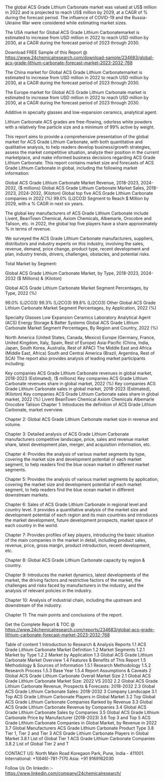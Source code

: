 The global ACS Grade Lithium Carbonate market was valued at US$ million in 2022 and is projected to reach US$ million by 2029, at a CAGR of % during the forecast period. The influence of COVID-19 and the Russia-Ukraine War were considered while estimating market sizes.

The USA market for Global ACS Grade Lithium Carbonatemarket is estimated to increase from USD million in 2022 to reach USD million by 2030, at a CAGR during the forecast period of 2023 through 2030.

Download FREE Sample of this Report @ https://www.24chemicalresearch.com/download-sample/234683/global-acs-grade-lithium-carbonate-forecast-market-2023-2032-768

The China market for Global ACS Grade Lithium Carbonatemarket is estimated to increase from USD million in 2022 to reach USD million by 2030, at a CAGR during the forecast period of 2023 through 2030.

The Europe market for Global ACS Grade Lithium Carbonate market is estimated to increase from USD million in 2022 to reach USD million by 2030, at a CAGR during the forecast period of 2023 through 2030.

Additive in specialty glasses and low-expansion ceramics, analytical agent.

Lithium Carbonate ACS grades are free-flowing, odorless white powders with a relatively fine particle size and a minimum of 99% active by weight.

This report aims to provide a comprehensive presentation of the global market for ACS Grade Lithium Carbonate, with both quantitative and qualitative analysis, to help readers develop business/growth strategies, assess the market competitive situation, analyze their position in the current marketplace, and make informed business decisions regarding ACS Grade Lithium Carbonate. This report contains market size and forecasts of ACS Grade Lithium Carbonate in global, including the following market information:

Global ACS Grade Lithium Carbonate Market Revenue, 2018-2023, 2024-2032, ($ millions)
Global ACS Grade Lithium Carbonate Market Sales, 2018-2023, 2024-2032, (Kiloton)
Global top five ACS Grade Lithium Carbonate companies in 2022 (%)
99.0% (Li2CO3) Segment to Reach $ Million by 2029, with a % CAGR in next six years.

The global key manufacturers of ACS Grade Lithium Carbonate include Livent, BeanTown Chemical, Axiom Chemicals, Albemarle, Orocobre and Talison, etc. in 2022, the global top five players have a share approximately % in terms of revenue.

We surveyed the ACS Grade Lithium Carbonate manufacturers, suppliers, distributors and industry experts on this industry, involving the sales, revenue, demand, price change, product type, recent development and plan, industry trends, drivers, challenges, obstacles, and potential risks.

Total Market by Segment:

Global ACS Grade Lithium Carbonate Market, by Type, 2018-2023, 2024-2032 ($ Millions) & (Kiloton)

Global ACS Grade Lithium Carbonate Market Segment Percentages, by Type, 2022 (%)

99.0% (Li2CO3)
99.3% (Li2CO3)
99.8% (Li2CO3)
Other
Global ACS Grade Lithium Carbonate Market Segment Percentages, by Application, 2022 (%)

Specialty Glasses
Low Expansion Ceramics
Laboratory Analytical Agent (ACS)
Energy Storage & Batter Systems
Global ACS Grade Lithium Carbonate Market Segment Percentages, By Region and Country, 2022 (%)

North America (United States, Canada, Mexico)
Europe (Germany, France, United Kingdom, Italy, Spain, Rest of Europe)
Asia-Pacific (China, India, Japan, South Korea, Australia, Rest of APAC)
The Middle East and Africa (Middle East, Africa)
South and Central America (Brazil, Argentina, Rest of SCA)
The report also provides analysis of leading market participants including:

Key companies ACS Grade Lithium Carbonate revenues in global market, 2018-2023 (Estimated), ($ millions)
Key companies ACS Grade Lithium Carbonate revenues share in global market, 2022 (%)
Key companies ACS Grade Lithium Carbonate sales in global market, 2018-2023 (Estimated), (Kiloton)
Key companies ACS Grade Lithium Carbonate sales share in global market, 2022 (%)
Livent
BeanTown Chemical
Axiom Chemicals
Albemarle
Orocobre
Talison
Chapter 1: Introduces the definition of ACS Grade Lithium Carbonate, market overview.

Chapter 2: Global ACS Grade Lithium Carbonate market size in revenue and volume.

Chapter 3: Detailed analysis of ACS Grade Lithium Carbonate manufacturers competitive landscape, price, sales and revenue market share, latest development plan, merger, and acquisition information, etc.

Chapter 4: Provides the analysis of various market segments by type, covering the market size and development potential of each market segment, to help readers find the blue ocean market in different market segments.

Chapter 5: Provides the analysis of various market segments by application, covering the market size and development potential of each market segment, to help readers find the blue ocean market in different downstream markets.

Chapter 6: Sales of ACS Grade Lithium Carbonate in regional level and country level. It provides a quantitative analysis of the market size and development potential of each region and its main countries and introduces the market development, future development prospects, market space of each country in the world.

Chapter 7: Provides profiles of key players, introducing the basic situation of the main companies in the market in detail, including product sales, revenue, price, gross margin, product introduction, recent development, etc.

Chapter 8: Global ACS Grade Lithium Carbonate capacity by region & country.

Chapter 9: Introduces the market dynamics, latest developments of the market, the driving factors and restrictive factors of the market, the challenges and risks faced by manufacturers in the industry, and the analysis of relevant policies in the industry.

Chapter 10: Analysis of industrial chain, including the upstream and downstream of the industry.

Chapter 11: The main points and conclusions of the report.

Get the Complete Report & TOC @ https://www.24chemicalresearch.com/reports/234683/global-acs-grade-lithium-carbonate-forecast-market-2023-2032-768

Table of content
1 Introduction to Research & Analysis Reports
1.1 ACS Grade Lithium Carbonate Market Definition
1.2 Market Segments
1.2.1 Market by Type
1.2.2 Market by Application
1.3 Global ACS Grade Lithium Carbonate Market Overview
1.4 Features & Benefits of This Report
1.5 Methodology & Sources of Information
1.5.1 Research Methodology
1.5.2 Research Process
1.5.3 Base Year
1.5.4 Report Assumptions & Caveats
2 Global ACS Grade Lithium Carbonate Overall Market Size
2.1 Global ACS Grade Lithium Carbonate Market Size: 2022 VS 2032
2.2 Global ACS Grade Lithium Carbonate Revenue, Prospects & Forecasts: 2018-2032
2.3 Global ACS Grade Lithium Carbonate Sales: 2018-2032
3 Company Landscape
3.1 Top ACS Grade Lithium Carbonate Players in Global Market
3.2 Top Global ACS Grade Lithium Carbonate Companies Ranked by Revenue
3.3 Global ACS Grade Lithium Carbonate Revenue by Companies
3.4 Global ACS Grade Lithium Carbonate Sales by Companies
3.5 Global ACS Grade Lithium Carbonate Price by Manufacturer (2018-2023)
3.6 Top 3 and Top 5 ACS Grade Lithium Carbonate Companies in Global Market, by Revenue in 2022
3.7 Global Manufacturers ACS Grade Lithium Carbonate Product Type
3.8 Tier 1, Tier 2 and Tier 3 ACS Grade Lithium Carbonate Players in Global Market
3.8.1 List of Global Tier 1 ACS Grade Lithium Carbonate Companies
3.8.2 List of Global Tier 2 and T

CONTACT US:
North Main Road Koregaon Park, Pune, India - 411001.
International: +1(646)-781-7170
Asia: +91 9169162030

Follow Us On linkedin :- https://www.linkedin.com/company/24chemicalresearch/
